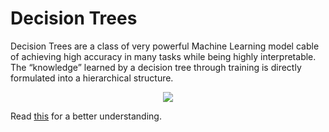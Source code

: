 # Decision Trees

Decision Trees are a class of very powerful Machine Learning model cable of achieving high accuracy in many tasks while being highly interpretable. The “knowledge” learned by a decision tree through training is directly formulated into a hierarchical structure.

<p align="center">
  <img src="https://miro.medium.com/max/629/1*xLKdaL_RFhqFuy1iKSXvXA.png"/>
</p>

Read [this](https://towardsdatascience.com/a-guide-to-decision-trees-for-machine-learning-and-data-science-fe2607241956) for a better understanding.
